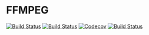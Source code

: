 # FFMPEG

[![Build Status](https://travis-ci.com/SimonDanisch/FFMPEG.jl.svg?branch=master)](https://travis-ci.com/SimonDanisch/FFMPEG.jl)
[![Build Status](https://ci.appveyor.com/api/projects/status/github/SimonDanisch/FFMPEG.jl?svg=true)](https://ci.appveyor.com/project/SimonDanisch/FFMPEG-jl)
[![Codecov](https://codecov.io/gh/SimonDanisch/FFMPEG.jl/branch/master/graph/badge.svg)](https://codecov.io/gh/SimonDanisch/FFMPEG.jl)
[![Build Status](https://api.cirrus-ci.com/github/SimonDanisch/FFMPEG.jl.svg)](https://cirrus-ci.com/github/SimonDanisch/FFMPEG.jl)
